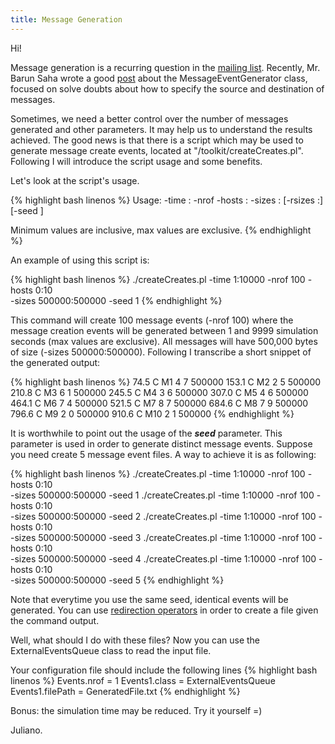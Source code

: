 ```yaml
---
title: Message Generation
---
```


Hi!

Message generation is a recurring question in the [mailing list](https://www.netlab.tkk.fi/mailman/listinfo/theone).
Recently, Mr. Barun Saha wrote a good [post](http://delay-tolerant-networks.blogspot.in/2015/06/specifying-source-and-destination-of-messages.html) about the MessageEventGenerator class, focused on solve doubts about how to specify the source and destination of messages.

Sometimes, we need a better control over the number of messages generated and other parameters. It may help us to understand the results achieved. The good news is that there is a script which may be used to generate message create events, located at "/toolkit/createCreates.pl". Following I will introduce the script usage and some benefits.

Let's look at the script's usage.

{% highlight bash linenos %}
 Usage:
 -time <startTime>:<endTime> -nrof <nrofMessages>
 -hosts <minHostAddr>:<maxHostAddr> -sizes <minMsgSize>:<maxMsgSize>
 [-rsizes <respMinSize>:<respMaxSize>] [-seed <randomSeed>]

 Minimum values are inclusive, max values are exclusive.
{% endhighlight %}

An example of using this script is:

{% highlight bash linenos %}
./createCreates.pl -time 1:10000 -nrof 100 -hosts 0:10 \
    -sizes 500000:500000 -seed 1
{% endhighlight %}

This command will create 100 message events (-nrof 100) where the message creation events will be generated between 1 and 9999 simulation seconds (max values are exclusive). All messages will have 500,000 bytes of size (-sizes 500000:500000). Following I transcribe a short snippet of the generated output:

{% highlight bash linenos %}
74.5	C	M1	4	7	500000
153.1	C	M2	2	5	500000
210.8	C	M3	6	1	500000
245.5	C	M4	3	6	500000
307.0	C	M5	4	6	500000
464.1	C	M6	7	4	500000
521.5	C	M7	8	7	500000
684.6	C	M8	7	9	500000
796.6	C	M9	2	0	500000
910.6	C	M10	2	1	500000
{% endhighlight %}

It is worthwhile to point out the usage of the ***seed*** parameter. This parameter is used in order to generate distinct message events. Suppose you need create 5 message event files. A way to achieve it is as following:

{% highlight bash linenos %}
./createCreates.pl -time 1:10000 -nrof 100 -hosts 0:10 \
    -sizes 500000:500000 -seed 1
./createCreates.pl -time 1:10000 -nrof 100 -hosts 0:10 \
    -sizes 500000:500000 -seed 2
./createCreates.pl -time 1:10000 -nrof 100 -hosts 0:10 \
    -sizes 500000:500000 -seed 3
./createCreates.pl -time 1:10000 -nrof 100 -hosts 0:10 \
    -sizes 500000:500000 -seed 4
./createCreates.pl -time 1:10000 -nrof 100 -hosts 0:10 \
    -sizes 500000:500000 -seed 5
{% endhighlight %}

Note that everytime you use the same seed, identical events will be generated.
You can use [redirection operators](https://www.gnu.org/software/bash/manual/html_node/Redirections.html) in order to create a file given the command output.

Well, what should I do with these files?
Now you can use the ExternalEventsQueue class to read the input file.

Your configuration file should include the following lines
{% highlight bash linenos %}
Events.nrof = 1
Events1.class = ExternalEventsQueue 
Events1.filePath = GeneratedFile.txt
{% endhighlight %}

	
Bonus: the simulation time may be reduced. Try it yourself =)
	
Juliano.
